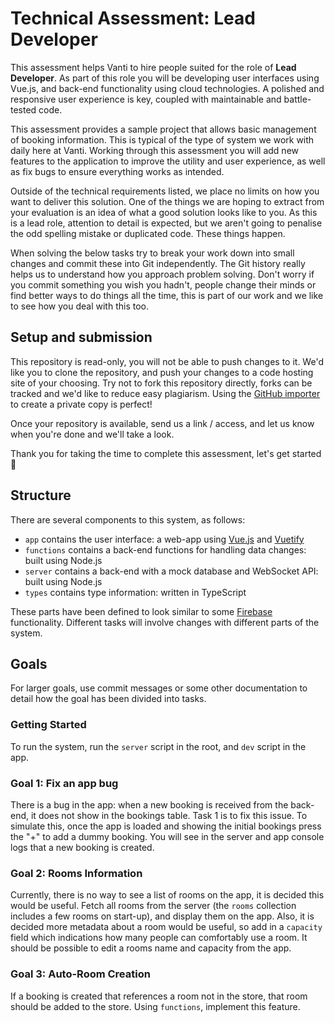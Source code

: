 # Technical Assessment: Lead Developer

This assessment helps Vanti to hire people suited for the role of **Lead Developer**. As part of this role you will be developing user interfaces using Vue.js, and back-end functionality using cloud technologies. A polished and responsive user experience is key, coupled with maintainable and battle-tested code.

This assessment provides a sample project that allows basic management of booking information. This is typical of the type of system we work with daily here at Vanti. Working through this assessment you will add new features to the application to improve the utility and user experience, as well as fix bugs to ensure everything works as intended.

Outside of the technical requirements listed, we place no limits on how you want to deliver this solution. One of the things we are hoping to extract from your evaluation is an idea of what a good solution looks like to you. As this is a lead role, attention to detail is expected, but we aren't going to penalise the odd spelling mistake or duplicated code. These things happen.

When solving the below tasks try to break your work down into small changes and commit these into Git independently. The Git history really helps us to understand how you approach problem solving. Don't worry if you commit something you wish you hadn't, people change their minds or find better ways to do things all the time, this is part of our work and we like to see how you deal with this too.

## Setup and submission

This repository is read-only, you will not be able to push changes to it. We'd like you to clone the repository, and push your changes to a code hosting site of your choosing. Try not to fork this repository directly, forks can be tracked and we'd like to reduce easy plagiarism. Using the [GitHub importer](https://github.com/new/import) to create a private copy is perfect!

Once your repository is available, send us a link / access, and let us know when you're done and we'll take a look.

Thank you for taking the time to complete this assessment, let's get started :rocket:

## Structure

There are several components to this system, as follows:

* `app` contains the user interface: a web-app using [Vue.js](https://vuejs.org/) and [Vuetify](https://v2.vuetifyjs.com/)
* `functions` contains a back-end functions for handling data changes: built using Node.js
* `server` contains a back-end with a mock database and WebSocket API: built using Node.js
* `types` contains type information: written in TypeScript

These parts have been defined to look similar to some [Firebase](https://firebase.google.com/) functionality. Different tasks will involve changes with different parts of the system.

## Goals

For larger goals, use commit messages or some other documentation to detail how the goal has been divided into tasks.

### Getting Started

To run the system, run the `server` script in the root, and `dev` script in the app.

### Goal 1: Fix an app bug

There is a bug in the app: when a new booking is received from the back-end, it does not show in the bookings table. Task 1 is to fix this issue. To simulate this, once the app is loaded and showing the initial bookings press the "+" to add a dummy booking. You will see in the server and app console logs that a new booking is created.

### Goal 2: Rooms Information

Currently, there is no way to see a list of rooms on the app, it is decided this would be useful. Fetch all rooms from the server (the `rooms` collection includes a few rooms on start-up), and display them on the app. Also, it is decided more metadata about a room would be useful, so add in a `capacity` field which indications how many people can comfortably use a room. It should be possible to edit a rooms name and capacity from the app.

### Goal 3: Auto-Room Creation

If a booking is created that references a room not in the store, that room should be added to the store. Using `functions`, implement this feature.


